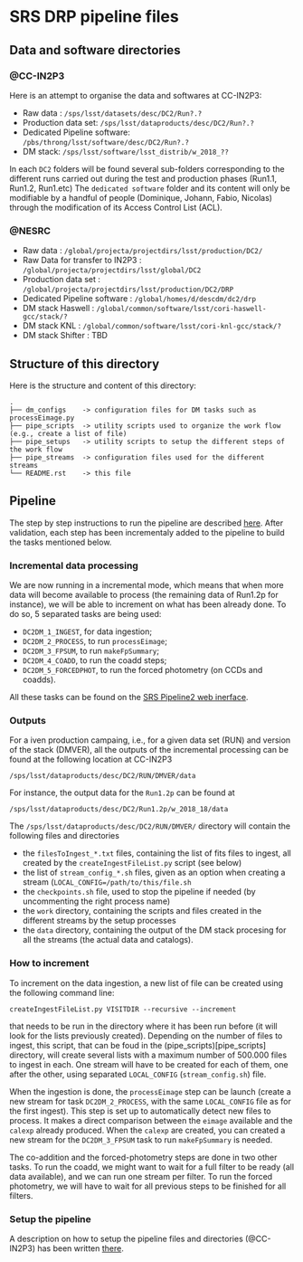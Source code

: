 # SRS DRP pipeline files

## Data and software directories

### @CC-IN2P3

Here is an attempt to organise the data and softwares at CC-IN2P3:

- Raw data : `/sps/lsst/datasets/desc/DC2/Run?.?`
- Production data set: `/sps/lsst/dataproducts/desc/DC2/Run?.?`
- Dedicated Pipeline software: `/pbs/throng/lsst/software/desc/DC2/Run?.?`
- DM stack: `/sps/lsst/software/lsst_distrib/w_2018_??`

In each `DC2` folders will be found several sub-folders corresponding
to the different runs carried out during the test and production
phases (Run1.1, Run1.2, Run1.etc) The `dedicated software` folder and
its content will only be modifiable by a handful of people (Dominique,
Johann, Fabio, Nicolas) through the modification of its Access Control
List (ACL).

### @NESRC

- Raw data : `/global/projecta/projectdirs/lsst/production/DC2/`
- Raw Data for transfer to IN2P3 : `/global/projecta/projectdirs/lsst/global/DC2`
- Production data set : `/global/projecta/projectdirs/lsst/production/DC2/DRP`
- Dedicated Pipeline software : `/global/homes/d/descdm/dc2/drp`
- DM stack Haswell : `/global/common/software/lsst/cori-haswell-gcc/stack/?`
- DM stack KNL : `/global/common/software/lsst/cori-knl-gcc/stack/?`
- DM stack Shifter : TBD

## Structure of this directory

Here is the structure and content of this directory:

    .
    ├── dm_configs    -> configuration files for DM tasks such as processEimage.py
    ├── pipe_scripts  -> utility scripts used to organize the work flow (e.g., create a list of file) 
    ├── pipe_setups   -> utility scripts to setup the different steps of the work flow
    ├── pipe_streams  -> configuration files used for the different streams
    └── README.rst    -> this file


## Pipeline

The step by step instructions to run the pipeline are described
[here](https://github.com/LSSTDESC/ImageProcessingPipelines/wiki/Step-by-step-instructions-for-initial-cross-check-of-DM-DC2). After
validation, each step has been incrementaly added to the pipeline to
build the tasks mentioned below.

### Incremental data processing

We are now running in a incremental mode, which means that when more
data will become available to process (the remaining data of Run1.2p
for instance), we will be able to increment on what has been already
done. To do so, 5 separated tasks are being used:

- `DC2DM_1_INGEST`, for data ingestion;
- `DC2DM_2_PROCESS`, to run `processEimage`; 
- `DC2DM_3_FPSUM`, to run `makeFpSummary`;
- `DC2DM_4_COADD`, to run the coadd steps;
- `DC2DM_5_FORCEDPHOT`, to run the forced photometry (on CCDs and coadds).

All these tasks can be found on the [SRS Pipeline2 web
inerface](http://srs.slac.stanford.edu/Pipeline-II/exp/LSST-DESC/index.jsp?versionGroup=latestVersions&submit=Filter&d-4021922-s=1&d-4021922-o=2&taskFilter=DC2DM_&include=last30).

### Outputs

For a iven production campaing, i.e., for a given data set (RUN) and
version of the stack (DMVER), all the outputs of the incremental
processing can be found at the following location at CC-IN2P3

    /sps/lsst/dataproducts/desc/DC2/RUN/DMVER/data

For instance, the output data for the `Run1.2p` can be found at

    /sps/lsst/dataproducts/desc/DC2/Run1.2p/w_2018_18/data

The `/sps/lsst/dataproducts/desc/DC2/RUN/DMVER/` directory will
contain the following files and directories

- the `filesToIngest_*.txt` files, containing the list of fits files
 to ingest, all created by the `createIngestFileList.py` script (see
 below)
- the list of `stream_config_*.sh` files, given as an option when
  creating a stream (`LOCAL_CONFIG=/path/to/this/file.sh`
- the `checkpoints.sh` file, used to stop the pipeline if needed (by
 uncommenting the right process name)
- the `work` directory, containing the scripts and files created
 in the different streams by the setup processes
- the `data` directory, containing the output of the DM stack
procesing for all the streams (the actual data and catalogs).

### How to increment

To increment on the data ingestion, a new list of file can be created using
the following command line:

    createIngestFileList.py VISITDIR --recursive --increment

that needs to be run in the directory where it has been run before (it
will look for the lists previously created). Depending on the number
of files to ingest, this script, that can be foud in the
(pipe_scripts)[pipe_scripts] directory, will create several lists with
a maximum number of 500.000 files to ingest in each. One stream will
have to be created for each of them, one after the other, using
separated `LOCAL_CONFIG` (`stream_config.sh`) file.

When the ingestion is done, the `processEimage` step can be launch
(create a new stream for task `DC2DM_2_PROCESS`, with the same
`LOCAL_CONFIG` file as for the first ingest). This step is set up to
automatically detect new files to process. It makes a direct
comparison between the `eimage` available and the `calexp` already
produced. When the `calexp` are created, you can created a new stream
for the `DC2DM_3_FPSUM` task to run `makeFpSummary` is needed.

The co-addition and the forced-photometry steps are done in two other
tasks. To run the coadd, we might want to wait for a full filter to be
ready (all data available), and we can run one stream per filter. To
run the forced photometry, we will have to wait for all previous steps
to be finished for all filters.

### Setup the pipeline

A description on how to setup the pipeline files and directories
(@CC-IN2P3) has been written
[there](https://github.com/LSSTDESC/ImageProcessingPipelines/tree/master/workflows/srs/pipe_setups/in2p3_setup).





